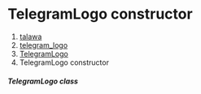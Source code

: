 
<div>

# TelegramLogo constructor

</div>










1.  [talawa](../../index.md)
2.  [telegram_logo](../../custom_painters_telegram_logo/)
3.  [TelegramLogo](../../custom_painters_telegram_logo/TelegramLogo-class.md)
4.  TelegramLogo constructor

##### TelegramLogo class







